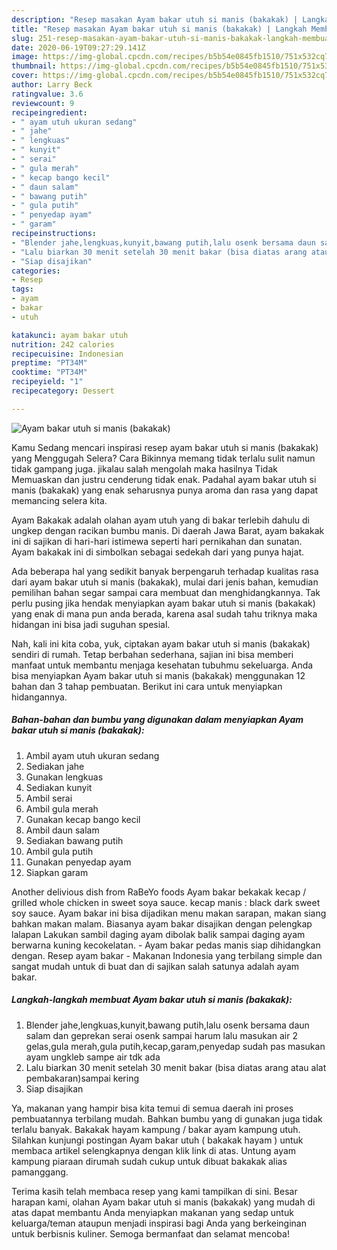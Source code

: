 ```yaml
---
description: "Resep masakan Ayam bakar utuh si manis (bakakak) | Langkah Membuat Ayam bakar utuh si manis (bakakak) Yang Lezat"
title: "Resep masakan Ayam bakar utuh si manis (bakakak) | Langkah Membuat Ayam bakar utuh si manis (bakakak) Yang Lezat"
slug: 251-resep-masakan-ayam-bakar-utuh-si-manis-bakakak-langkah-membuat-ayam-bakar-utuh-si-manis-bakakak-yang-lezat
date: 2020-06-19T09:27:29.141Z
image: https://img-global.cpcdn.com/recipes/b5b54e0845fb1510/751x532cq70/ayam-bakar-utuh-si-manis-bakakak-foto-resep-utama.jpg
thumbnail: https://img-global.cpcdn.com/recipes/b5b54e0845fb1510/751x532cq70/ayam-bakar-utuh-si-manis-bakakak-foto-resep-utama.jpg
cover: https://img-global.cpcdn.com/recipes/b5b54e0845fb1510/751x532cq70/ayam-bakar-utuh-si-manis-bakakak-foto-resep-utama.jpg
author: Larry Beck
ratingvalue: 3.6
reviewcount: 9
recipeingredient:
- " ayam utuh ukuran sedang"
- " jahe"
- " lengkuas"
- " kunyit"
- " serai"
- " gula merah"
- " kecap bango kecil"
- " daun salam"
- " bawang putih"
- " gula putih"
- " penyedap ayam"
- " garam"
recipeinstructions:
- "Blender jahe,lengkuas,kunyit,bawang putih,lalu osenk bersama daun salam dan geprekan serai osenk sampai harum lalu masukan air 2 gelas,gula merah,gula putih,kecap,garam,penyedap sudah pas masukan ayam ungkleb sampe air tdk ada"
- "Lalu biarkan 30 menit setelah 30 menit bakar (bisa diatas arang atau alat pembakaran)sampai kering"
- "Siap disajikan"
categories:
- Resep
tags:
- ayam
- bakar
- utuh

katakunci: ayam bakar utuh 
nutrition: 242 calories
recipecuisine: Indonesian
preptime: "PT34M"
cooktime: "PT34M"
recipeyield: "1"
recipecategory: Dessert

---
```



![Ayam bakar utuh si manis (bakakak)](https://img-global.cpcdn.com/recipes/b5b54e0845fb1510/751x532cq70/ayam-bakar-utuh-si-manis-bakakak-foto-resep-utama.jpg)

Kamu Sedang mencari inspirasi resep ayam bakar utuh si manis (bakakak) yang Menggugah Selera? Cara Bikinnya memang tidak terlalu sulit namun tidak gampang juga. jikalau salah mengolah maka hasilnya Tidak Memuaskan dan justru cenderung tidak enak. Padahal ayam bakar utuh si manis (bakakak) yang enak seharusnya punya aroma dan rasa yang dapat memancing selera kita.

Ayam Bakakak adalah olahan ayam utuh yang di bakar terlebih dahulu di ungkep dengan racikan bumbu manis. Di daerah Jawa Barat, ayam bakakak ini di sajikan di hari-hari istimewa seperti hari pernikahan dan sunatan. Ayam bakakak ini di simbolkan sebagai sedekah dari yang punya hajat.

Ada beberapa hal yang sedikit banyak berpengaruh terhadap kualitas rasa dari ayam bakar utuh si manis (bakakak), mulai dari jenis bahan, kemudian pemilihan bahan segar sampai cara membuat dan menghidangkannya. Tak perlu pusing jika hendak menyiapkan ayam bakar utuh si manis (bakakak) yang enak di mana pun anda berada, karena asal sudah tahu triknya maka hidangan ini bisa jadi suguhan spesial.


Nah, kali ini kita coba, yuk, ciptakan ayam bakar utuh si manis (bakakak) sendiri di rumah. Tetap berbahan sederhana, sajian ini bisa memberi manfaat untuk membantu menjaga kesehatan tubuhmu sekeluarga. Anda bisa menyiapkan Ayam bakar utuh si manis (bakakak) menggunakan 12 bahan dan 3 tahap pembuatan. Berikut ini cara untuk menyiapkan hidangannya.

<!--inarticleads1-->

##### Bahan-bahan dan bumbu yang digunakan dalam menyiapkan Ayam bakar utuh si manis (bakakak):

1. Ambil  ayam utuh ukuran sedang
1. Sediakan  jahe
1. Gunakan  lengkuas
1. Sediakan  kunyit
1. Ambil  serai
1. Ambil  gula merah
1. Gunakan  kecap bango kecil
1. Ambil  daun salam
1. Sediakan  bawang putih
1. Ambil  gula putih
1. Gunakan  penyedap ayam
1. Siapkan  garam


Another delivious dish from RaBeYo foods Ayam bakar bekakak kecap / grilled whole chicken in sweet soya sauce. kecap manis : black dark sweet soy sauce. Ayam bakar ini bisa dijadikan menu makan sarapan, makan siang bahkan makan malam. Biasanya ayam bakar disajikan dengan pelengkap lalapan Lakukan sambil daging ayam dibolak balik sampai daging ayam berwarna kuning kecokelatan. - Ayam bakar pedas manis siap dihidangkan dengan. Resep ayam bakar - Makanan Indonesia yang terbilang simple dan sangat mudah untuk di buat dan di sajikan salah satunya adalah ayam bakar. 

<!--inarticleads2-->

##### Langkah-langkah membuat Ayam bakar utuh si manis (bakakak):

1. Blender jahe,lengkuas,kunyit,bawang putih,lalu osenk bersama daun salam dan geprekan serai osenk sampai harum lalu masukan air 2 gelas,gula merah,gula putih,kecap,garam,penyedap sudah pas masukan ayam ungkleb sampe air tdk ada
1. Lalu biarkan 30 menit setelah 30 menit bakar (bisa diatas arang atau alat pembakaran)sampai kering
1. Siap disajikan


Ya, makanan yang hampir bisa kita temui di semua daerah ini proses pembuatannya terbilang mudah. Bahkan bumbu yang di gunakan juga tidak terlalu banyak. Bakakak hayam kampung / bakar ayam kampung utuh. Silahkan kunjungi postingan Ayam bakar utuh ( bakakak hayam ) untuk membaca artikel selengkapnya dengan klik link di atas. Untung ayam kampung piaraan dirumah sudah cukup untuk dibuat bakakak alias pamanggang. 

Terima kasih telah membaca resep yang kami tampilkan di sini. Besar harapan kami, olahan Ayam bakar utuh si manis (bakakak) yang mudah di atas dapat membantu Anda menyiapkan makanan yang sedap untuk keluarga/teman ataupun menjadi inspirasi bagi Anda yang berkeinginan untuk berbisnis kuliner. Semoga bermanfaat dan selamat mencoba!
